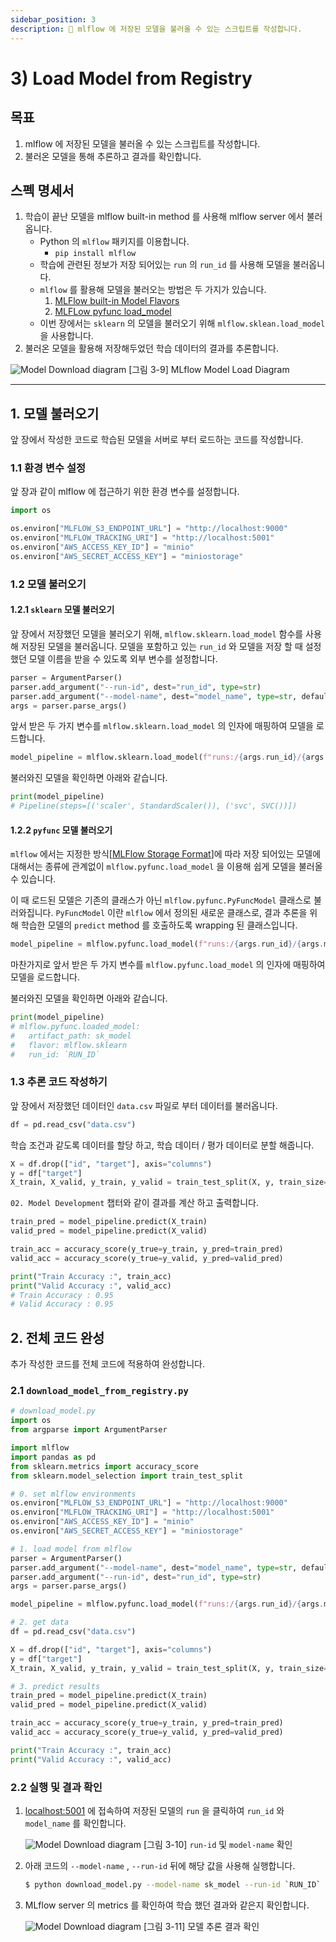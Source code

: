 ```yaml
---
sidebar_position: 3
description: 📌 mlflow 에 저장된 모델을 불러올 수 있는 스크립트를 작성합니다.
---
```

# 3) Load Model from Registry
## 목표

1. mlflow 에 저장된 모델을 불러올 수 있는 스크립트를 작성합니다.
2. 불러온 모델을 통해 추론하고 결과를 확인합니다.

## 스펙 명세서

1. 학습이 끝난 모델을 mlflow built-in method 를 사용해 mlflow server 에서 불러옵니다.
    - Python 의 `mlflow` 패키지를 이용합니다.
        - `pip install mlflow`
    - 학습에 관련된 정보가 저장 되어있는 `run` 의 `run_id` 를 사용해 모델을 불러옵니다.
    - `mlflow` 를 활용해 모델을 불러오는 방법은 두 가지가 있습니다.
        1. [MLFlow built-in Model Flavors](https://www.mlflow.org/docs/latest/models.html#built-in-model-flavors)
        2. [MLFLow pyfunc load_model](https://mlflow.org/docs/latest/python_api/mlflow.pyfunc.html#mlflow.pyfunc.load_model)
    - 이번 장에서는 `sklearn` 의 모델을 불러오기 위해 `mlflow.sklean.load_model` 을 사용합니다.
2. 불러온 모델을 활용해 저장해두었던 학습 데이터의 결과를 추론합니다.

<div style={{textAlign: 'center'}}>

![Model Download diagram](./img/model-registry-9.png)
[그림 3-9] MLflow Model Load Diagram
</div>


---

## 1.  모델 불러오기

앞 장에서 작성한 코드로 학습된 모델을 서버로 부터 로드하는 코드를 작성합니다.

### 1.1 환경 변수 설정

앞 장과 같이 mlflow 에 접근하기 위한 환경 변수를 설정합니다.

```python
import os

os.environ["MLFLOW_S3_ENDPOINT_URL"] = "http://localhost:9000"
os.environ["MLFLOW_TRACKING_URI"] = "http://localhost:5001"
os.environ["AWS_ACCESS_KEY_ID"] = "minio"
os.environ["AWS_SECRET_ACCESS_KEY"] = "miniostorage"
```

### 1.2 모델 불러오기

#### 1.2.1 `sklearn` 모델 불러오기

앞 장에서 저장했던 모델을 불러오기 위해, `mlflow.sklearn.load_model` 함수를 사용해 저장된 모델을 불러옵니다. 모델을 포함하고 있는 `run_id` 와 모델을 저장 할 때 설정했던 모델 이름을 받을 수 있도록 외부 변수를 설정합니다.

```python
parser = ArgumentParser()
parser.add_argument("--run-id", dest="run_id", type=str)
parser.add_argument("--model-name", dest="model_name", type=str, default="sk_model")
args = parser.parse_args()
```

앞서 받은 두 가지 변수를 `mlflow.sklearn.load_model` 의 인자에 매핑하여 모델을 로드합니다.

```python
model_pipeline = mlflow.sklearn.load_model(f"runs:/{args.run_id}/{args.model_name}")
```

불러와진 모델을 확인하면 아래와 같습니다.

```python
print(model_pipeline)
# Pipeline(steps=[('scaler', StandardScaler()), ('svc', SVC())])
```

#### 1.2.2 `pyfunc` 모델 불러오기

`mlflow` 에서는 지정한 방식[[MLFlow Storage Format](https://www.mlflow.org/docs/latest/models.html#storage-format)]에 따라 저장 되어있는 모델에 대해서는 종류에 관계없이 `mlflow.pyfunc.load_model` 을 이용해 쉽게 모델을 불러올 수 있습니다.

이 때 로드된 모델은 기존의 클래스가 아닌 `mlflow.pyfunc.PyFuncModel` 클래스로 불러와집니다. `PyFuncModel` 이란 `mlflow` 에서 정의된 새로운 클래스로, 결과 추론을 위해 학습한 모델의 `predict` method 를 호출하도록 wrapping 된 클래스입니다.

```python
model_pipeline = mlflow.pyfunc.load_model(f"runs:/{args.run_id}/{args.model_name}")
```

마찬가지로 앞서 받은 두 가지 변수를 `mlflow.pyfunc.load_model` 의 인자에 매핑하여 모델을 로드합니다.

불러와진 모델을 확인하면 아래와 같습니다.

```python
print(model_pipeline)
# mlflow.pyfunc.loaded_model:
#   artifact_path: sk_model
#   flavor: mlflow.sklearn
#   run_id: `RUN_ID`
```

### 1.3 추론 코드 작성하기

앞 장에서 저장했던 데이터인 `data.csv` 파일로 부터 데이터를 불러옵니다.

```python
df = pd.read_csv("data.csv")
```

학습 조건과 같도록 데이터를 할당 하고, 학습 데이터 / 평가 데이터로 분할 해줍니다.

```python
X = df.drop(["id", "target"], axis="columns")
y = df["target"]
X_train, X_valid, y_train, y_valid = train_test_split(X, y, train_size=0.8, random_state=2022)
```

`02. Model Development` 챕터와 같이 결과를 계산 하고 출력합니다.

```python
train_pred = model_pipeline.predict(X_train)
valid_pred = model_pipeline.predict(X_valid)

train_acc = accuracy_score(y_true=y_train, y_pred=train_pred)
valid_acc = accuracy_score(y_true=y_valid, y_pred=valid_pred)

print("Train Accuracy :", train_acc)
print("Valid Accuracy :", valid_acc)
# Train Accuracy : 0.95
# Valid Accuracy : 0.95
```

## 2. 전체 코드 완성

추가 작성한 코드를 전체 코드에 적용하여 완성합니다.

### 2.1 `download_model_from_registry.py`

```python
# download_model.py
import os
from argparse import ArgumentParser

import mlflow
import pandas as pd
from sklearn.metrics import accuracy_score
from sklearn.model_selection import train_test_split

# 0. set mlflow environments
os.environ["MLFLOW_S3_ENDPOINT_URL"] = "http://localhost:9000"
os.environ["MLFLOW_TRACKING_URI"] = "http://localhost:5001"
os.environ["AWS_ACCESS_KEY_ID"] = "minio"
os.environ["AWS_SECRET_ACCESS_KEY"] = "miniostorage"

# 1. load model from mlflow
parser = ArgumentParser()
parser.add_argument("--model-name", dest="model_name", type=str, default="sk_model")
parser.add_argument("--run-id", dest="run_id", type=str)
args = parser.parse_args()

model_pipeline = mlflow.pyfunc.load_model(f"runs:/{args.run_id}/{args.model_name}")

# 2. get data
df = pd.read_csv("data.csv")

X = df.drop(["id", "target"], axis="columns")
y = df["target"]
X_train, X_valid, y_train, y_valid = train_test_split(X, y, train_size=0.8, random_state=2022)

# 3. predict results
train_pred = model_pipeline.predict(X_train)
valid_pred = model_pipeline.predict(X_valid)

train_acc = accuracy_score(y_true=y_train, y_pred=train_pred)
valid_acc = accuracy_score(y_true=y_valid, y_pred=valid_pred)

print("Train Accuracy :", train_acc)
print("Valid Accuracy :", valid_acc)
```

### 2.2 실행 및 결과 확인

1. [localhost:5001](http://localhost:5001) 에 접속하여 저장된 모델의 `run` 을 클릭하여 `run_id` 와 `model_name` 를 확인합니다.
    <div style={{textAlign: 'center'}}>

    ![Model Download diagram](./img/model-registry-10.png)
    [그림 3-10] `run-id` 및 `model-name` 확인
    </div>    
2. 아래 코드의 `--model-name` , `--run-id` 뒤에 해당 값을 사용해 실행합니다.
    
    ```bash
    $ python download_model.py --model-name sk_model --run-id `RUN_ID`
    ```
    
3. MLflow server 의 metrics 를 확인하여 학습 했던 결과와 같은지 확인합니다.
    <div style={{textAlign: 'center'}}>

    ![Model Download diagram](./img/model-registry-11.png)
    [그림 3-11] 모델 추론 결과 확인
    </div>

